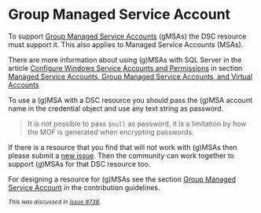 # Group Managed Service Account

To support [Group Managed Service Accounts](https://docs.microsoft.com/en-us/windows-server/security/group-managed-service-accounts/group-managed-service-accounts-overview)
(gMSAs) the DSC resource must support it. This also applies to Managed Service
Accounts (MSAs).

There are more information about using (g)MSAs with SQL Server
in the article [Configure Windows Service Accounts and Permissions](https://docs.microsoft.com/en-us/sql/database-engine/configure-windows/configure-windows-service-accounts-and-permissions) in section [Managed Service Accounts, Group Managed Service Accounts, and Virtual Accounts](https://docs.microsoft.com/en-us/sql/database-engine/configure-windows/configure-windows-service-accounts-and-permissions#New_Accounts)

To use a (g)MSA with a DSC resource you should pass the (g)MSA account name
in the credential object and use any text string as password.

>It is not possible to pass `$null` as password, it is a limitation by
>how the MOF is generated when encrypting passwords.

If there is a resource that you find that will not work with (g)MSAs then
please submit a [new issue](https://github.com/dsccommunity/SqlServerDsc/issues/new?template=Problem_with_resource.md).
Then the community can work together to support (g)MSAs for that DSC resource
too.

For designing a resource for (g)MSAs see the section [Group Managed Service Account](https://github.com/dsccommunity/SqlServerDsc/blob/master/CONTRIBUTING.md#group-managed-service-account)
in the contribution guidelines.

<sup>_This was discussed in [issue #738](https://github.com/dsccommunity/SqlServerDsc/issues/738)_.</sup>
